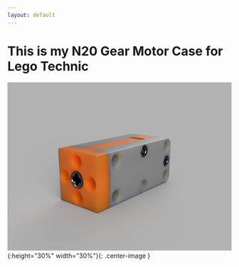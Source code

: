 ```yaml
---
layout: default
---
```


# This is my N20 Gear Motor Case for Lego Technic

![TechnicMotor](media/Render.png){:height="30%" width="30%"}{: .center-image }